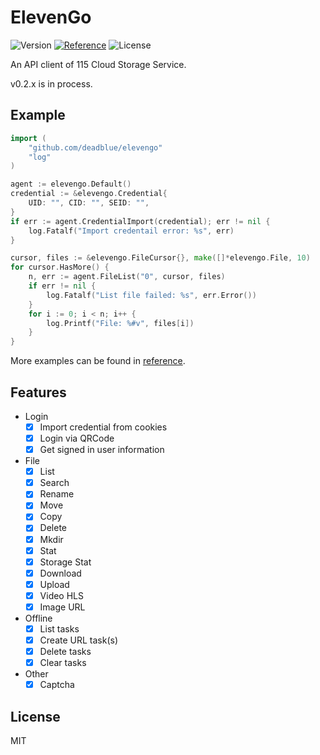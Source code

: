 # ElevenGo

![Version](https://img.shields.io/badge/release-v0.2.1-brightgreen?style=flat-square)
[![Reference](https://img.shields.io/badge/Go-Reference-blue.svg?style=flat-square)](https://pkg.go.dev/github.com/deadblue/elevengo)
![License](https://img.shields.io/:License-MIT-green.svg?style=flat-square)

An API client of 115 Cloud Storage Service.

v0.2.x is in process.

## Example

```go
import (
    "github.com/deadblue/elevengo"
    "log"
)

agent := elevengo.Default()
credential := &elevengo.Credential{
    UID: "", CID: "", SEID: "",
}
if err := agent.CredentialImport(credential); err != nil {
    log.Fatalf("Import credentail error: %s", err)
}

cursor, files := &elevengo.FileCursor{}, make([]*elevengo.File, 10)
for cursor.HasMore() {
    n, err := agent.FileList("0", cursor, files)
    if err != nil {
        log.Fatalf("List file failed: %s", err.Error())
    }
    for i := 0; i < n; i++ {
        log.Printf("File: %#v", files[i])
    }
}
```

More examples can be found in [reference](https://pkg.go.dev/github.com/deadblue/elevengo).

## Features

* Login
  * [x] Import credential from cookies
  * [x] Login via QRCode
  * [x] Get signed in user information
* File
  * [x] List
  * [x] Search
  * [x] Rename
  * [x] Move
  * [x] Copy
  * [x] Delete
  * [x] Mkdir
  * [x] Stat
  * [x] Storage Stat
  * [x] Download
  * [x] Upload
  * [x] Video HLS
  * [X] Image URL
* Offline
  * [x] List tasks
  * [x] Create URL task(s)
  * [x] Delete tasks
  * [x] Clear tasks
* Other
  * [x] Captcha

## License

MIT
